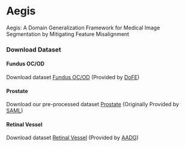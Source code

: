 # Aegis
Aegis: A Domain Generalization Framework for Medical Image Segmentation by Mitigating Feature Misalignment




### Download Dataset

#### Fundus OC/OD
Download dataset [Fundus OC/OD](https://drive.google.com/file/d/1p33nsWQaiZMAgsruDoJLyatoq5XAH-TH/view) (Provided by [DoFE](https://github.com/emma-sjwang/Dofe)) 

#### Prostate
Download our pre-processed dataset [Prostate](https://drive.google.com/file/d/1sx2FpNySQNjU6_zBa4DPnb9RAmesN0P6/view?usp=sharing) (Originally Provided by [SAML](https://liuquande.github.io/SAML/)) 

#### Retinal Vessel
Download dataset [Retinal Vessel]((https://drive.google.com/drive/folders/14j_Wub88ldKDddD8foszYXtRMb1Mqo-u?usp=sharing)) (Provided by [AADG](https://github.com/CRazorback/AADG)) 
